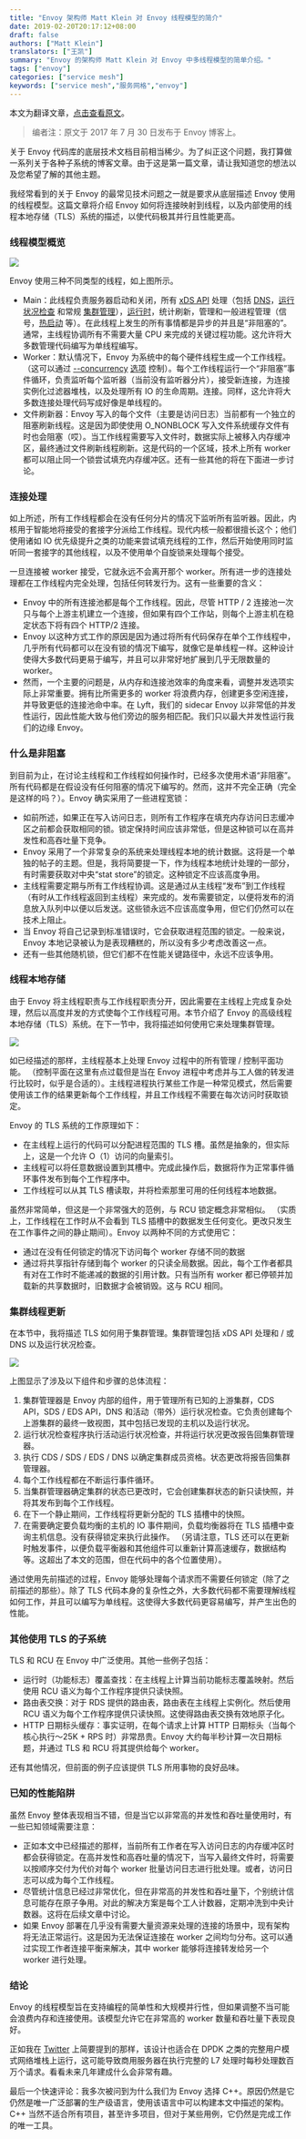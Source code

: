 ```yaml
---
title: "Envoy 架构师 Matt Klein 对 Envoy 线程模型的简介"
date: 2019-02-20T20:17:12+08:00
draft: false
authors: ["Matt Klein"]
translators: ["王凯"]
summary: "Envoy 的架构师 Matt Klein 对 Envoy 中多线程模型的简单介绍。"
tags: ["envoy"]
categories: ["service mesh"]
keywords: ["service mesh","服务网格","envoy"]
---
```


本文为翻译文章，[点击查看原文](https://blog.envoyproxy.io/envoy-threading-model-a8d44b922310)。

> 编者注：原文于 2017 年 7 月 30 日发布于 Envoy 博客上。

关于 Envoy 代码库的底层技术文档目前相当稀少。为了纠正这个问题，我打算做一系列关于各种子系统的博客文章。由于这是第一篇文章，请让我知道您的想法以及您希望了解的其他主题。

我经常看到的关于 Envoy 的最常见技术问题之一就是要求从底层描述 Envoy 使用的线程模型。这篇文章将介绍 Envoy 如何将连接映射到线程，以及内部使用的线程本地存储（TLS）系统的描述，以使代码极其并行且性能更高。

### 线程模型概览

![](5f3e3349gy1g0c5di41ayj218g10ewm0.jpg)

Envoy 使用三种不同类型的线程，如上图所示。

- Main：此线程负责服务器启动和关闭，所有 [xDS API](https://lyft.github.io/envoy/docs/intro/arch_overview/dynamic_configuration.html) 处理（包括 [DNS](https://lyft.github.io/envoy/docs/intro/arch_overview/service_discovery.html)，[运行状况检查](https://lyft.github.io/envoy/docs/intro/arch_overview/health_checking.html) 和常规 [集群管理](https://lyft.github.io/envoy/docs/intro/arch_overview/cluster_manager.html)），[运行时](https://lyft.github.io/envoy/docs/intro/arch_overview/runtime.html)，统计刷新，管理和一般进程管理（信号，[热启动](https://lyft.github.io/envoy/docs/intro/arch_overview/hot_restart.html) 等）。在此线程上发生的所有事情都是异步的并且是“非阻塞的”。通常，主线程协调所有不需要大量 CPU 来完成的关键过程功能。这允许将大多数管理代码编写为单线程编写。
- Worker：默认情况下，Envoy 为系统中的每个硬件线程生成一个工作线程。（这可以通过 [--concurrency](https://lyft.github.io/envoy/docs/operations/cli.html) [选项](https://lyft.github.io/envoy/docs/operations/cli.html) 控制）。每个工作线程运行一个“非阻塞”事件循环，负责监听每个监听器（当前没有监听器分片），接受新连接，为连接实例化过滤器堆栈，以及处理所有 IO 的生命周期。连接。同样，这允许将大多数连接处理代码写成好像是单线程的。
- 文件刷新器：Envoy 写入的每个文件（主要是访问日志）当前都有一个独立的阻塞刷新线程。这是因为即使使用 O_NONBLOCK 写入文件系统缓存文件有时也会阻塞（哎）。当工作线程需要写入文件时，数据实际上被移入内存缓冲区，最终通过文件刷新线程刷新。这是代码的一个区域，技术上所有 worker 都可以阻止同一个锁尝试填充内存缓冲区。还有一些其他的将在下面进一步讨论。

### 连接处理

如上所述，所有工作线程都会在没有任何分片的情况下监听所有监听器。因此，内核用于智能地将接受的套接字分派给工作线程。现代内核一般都很擅长这个；他们使用诸如 IO 优先级提升之类的功能来尝试填充线程的工作，然后开始使用同时监听同一套接字的其他线程，以及不使用单个自旋锁来处理每个接受。

一旦连接被 worker 接受，它就永远不会离开那个 worker。所有进一步的连接处理都在工作线程内完全处理，包括任何转发行为。这有一些重要的含义：

- Envoy 中的所有连接池都是每个工作线程。因此，尽管 HTTP / 2 连接池一次只与每个上游主机建立一个连接，但如果有四个工作站，则每个上游主机在稳定状态下将有四个 HTTP/2 连接。
- Envoy 以这种方式工作的原因是因为通过将所有代码保存在单个工作线程中，几乎所有代码都可以在没有锁的情况下编写，就像它是单线程一样。这种设计使得大多数代码更易于编写，并且可以非常好地扩展到几乎无限数量的 worker。
- 然而，一个主要的问题是，从内存和连接池效率的角度来看，调整并发选项实际上非常重要。拥有比所需更多的 worker 将浪费内存，创建更多空闲连接，并导致更低的连接池命中率。在 Lyft，我们的 sidecar Envoy 以非常低的并发性运行，因此性能大致与他们旁边的服务相匹配。我们只以最大并发性运行我们的边缘 Envoy。

### 什么是非阻塞

到目前为止，在讨论主线程和工作线程如何操作时，已经多次使用术语“非阻塞”。所有代码都是在假设没有任何阻塞的情况下编写的。然而，这并不完全正确（完全是这样的吗？）。Envoy 确实采用了一些进程宽锁：

- 如前所述，如果正在写入访问日志，则所有工作程序在填充内存访问日志缓冲区之前都会获取相同的锁。锁定保持时间应该非常低，但是这种锁可以在高并发性和高吞吐量下竞争。
- Envoy 采用了一个非常复杂的系统来处理线程本地的统计数据。这将是一个单独的帖子的主题。但是，我将简要提一下，作为线程本地统计处理的一部分，有时需要获取对中央“stat store”的锁定。这种锁定不应该高度争用。
- 主线程需要定期与所有工作线程协调。这是通过从主线程“发布”到工作线程（有时从工作线程返回到主线程）来完成的。发布需要锁定，以便将发布的消息放入队列中以便以后发送。这些锁永远不应该高度争用，但它们仍然可以在技术上阻止。
- 当 Envoy 将自己记录到标准错误时，它会获取进程范围的锁定。一般来说，Envoy 本地记录被认为是表现糟糕的，所以没有多少考虑改善这一点。
- 还有一些其他随机锁，但它们都不在性能关键路径中，永远不应该争用。

### 线程本地存储

由于 Envoy 将主线程职责与工作线程职责分开，因此需要在主线程上完成复杂处理，然后以高度并发的方式使每个工作线程可用。本节介绍了 Envoy 的高级线程本地存储（TLS）系统。在下一节中，我将描述如何使用它来处理集群管理。

![](5f3e3349gy1g0c5bd3l63j218g0n1wjh.jpg)

如已经描述的那样，主线程基本上处理 Envoy 过程中的所有管理 / 控制平面功能。 （控制平面在这里有点过载但是当在 Envoy 进程中考虑并与工人做的转发进行比较时，似乎是合适的）。主线程进程执行某些工作是一种常见模式，然后需要使用该工作的结果更新每个工作线程，并且工作线程不需要在每次访问时获取锁定。

Envoy 的 TLS 系统的工作原理如下：

- 在主线程上运行的代码可以分配进程范围的 TLS 槽。虽然是抽象的，但实际上，这是一个允许 O（1）访问的向量索引。
- 主线程可以将任意数据设置到其槽中。完成此操作后，数据将作为正常事件循环事件发布到每个工作程序中。
- 工作线程可以从其 TLS 槽读取，并将检索那里可用的任何线程本地数据。

虽然非常简单，但这是一个非常强大的范例，与 RCU 锁定概念非常相似。 （实质上，工作线程在工作时从不会看到 TLS 插槽中的数据发生任何变化。更改只发生在工作事件之间的静止期间）。Envoy 以两种不同的方式使用它：

- 通过在没有任何锁定的情况下访问每个 worker 存储不同的数据
- 通过将共享指针存储到每个 worker 的只读全局数据。因此，每个工作者都具有对在工作时不能递减的数据的引用计数。只有当所有 worker 都已停顿并加载新的共享数据时，旧数据才会被销毁。这与 RCU 相同。

### 集群线程更新

在本节中，我将描述 TLS 如何用于集群管理。集群管理包括 xDS API 处理和 / 或 DNS 以及运行状况检查。

![](5f3e3349gy1g0c5dx3j34j20ir0agwgn.jpg)

上图显示了涉及以下组件和步骤的总体流程：

1. 集群管理器是 Envoy 内部的组件，用于管理所有已知的上游集群，CDS API，SDS / EDS API，DNS 和活动（带外）运行状况检查。它负责创建每个上游集群的最终一致视图，其中包括已发现的主机以及运行状况。
2. 运行状况检查程序执行活动运行状况检查，并将运行状况更改报告回集群管理器。
3. 执行 CDS / SDS / EDS / DNS 以确定集群成员资格。状态更改将报告回集群管理器。
4. 每个工作线程都在不断运行事件循环。
5. 当集群管理器确定集群的状态已更改时，它会创建集群状态的新只读快照，并将其发布到每个工作线程。
6. 在下一个静止期间，工作线程将更新分配的 TLS 插槽中的快照。
7. 在需要确定要负载均衡的主机的 IO 事件期间，负载均衡器将在 TLS 插槽中查询主机信息。没有获得锁定来执行此操作。 （另请注意，TLS 还可以在更新时触发事件，以便负载平衡器和其他组件可以重新计算高速缓存，数据结构等。这超出了本文的范围，但在代码中的各个位置使用）。

通过使用先前描述的过程，Envoy 能够处理每个请求而不需要任何锁定（除了之前描述的那些）。除了 TLS 代码本身的复杂性之外，大多数代码都不需要理解线程如何工作，并且可以编写为单线程。这使得大多数代码更容易编写，并产生出色的性能。

### 其他使用 TLS 的子系统

TLS 和 RCU 在 Envoy 中广泛使用。其他一些例子包括：

- 运行时（功能标志）覆盖查找：在主线程上计算当前功能标志覆盖映射。然后使用 RCU 语义为每个工作程序提供只读快照。
- 路由表交换：对于 RDS 提供的路由表，路由表在主线程上实例化。然后使用 RCU 语义为每个工作程序提供只读快照。这使得路由表交换有效地原子化。
- HTTP 日期标头缓存：事实证明，在每个请求上计算 HTTP 日期标头（当每个核心执行～25K + RPS 时）非常昂贵。Envoy 大约每半秒计算一次日期标题，并通过 TLS 和 RCU 将其提供给每个 worker。

还有其他情况，但前面的例子应该提供 TLS 所用事物的良好品味。

### 已知的性能陷阱

虽然 Envoy 整体表现相当不错，但是当它以非常高的并发性和吞吐量使用时，有一些已知领域需要注意：

- 正如本文中已经描述的那样，当前所有工作者在写入访问日志的内存缓冲区时都会获得锁定。在高并发性和高吞吐量的情况下，当写入最终文件时，将需要以按顺序交付为代价对每个 worker 批量访问日志进行批处理。或者，访问日志可以成为每个工作线程。
- 尽管统计信息已经过非常优化，但在非常高的并发性和吞吐量下，个别统计信息可能存在原子争用。对此的解决方案是每个工人计数器，定期冲洗到中央计数器。这将在后续文章中讨论。
- 如果 Envoy 部署在几乎没有需要大量资源来处理的连接的场景中，现有架构将无法正常运行。这是因为无法保证连接在 worker 之间均匀分布。这可以通过实现工作者连接平衡来解决，其中 worker 能够将连接转发给另一个 worker 进行处理。

### 结论

Envoy 的线程模型旨在支持编程的简单性和大规模并行性，但如果调整不当可能会浪费内存和连接使用。该模型允许它在非常高的 worker 数量和吞吐量下表现良好。

正如我在 [Twitter](https://twitter.com/mattklein123/status/872291252695293952) 上简要提到的那样，该设计也适合在 DPDK 之类的完整用户模式网络堆栈上运行，这可能导致商用服务器在执行完整的 L7 处理时每秒处理数百万个请求。看看未来几年建成什么会非常有趣。

最后一个快速评论：我多次被问到为什么我们为 Envoy 选择 C++。原因仍然是它仍然是唯一广泛部署的生产级语言，使用该语言中可以构建本文中描述的架构。C++ 当然不适合所有项目，甚至许多项目，但对于某些用例，它仍然是完成工作的唯一工具。
